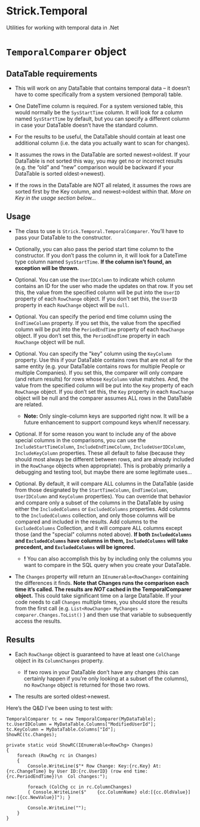 # Strick.Temporal
Utilities for working with temporal data in .Net

# ```TemporalComparer``` object
## DataTable requirements
* This will work on any DataTable that contains temporal data – it doesn’t have to come specifically from a system versioned (temporal) table.

* One DateTime column is required.  For a system versioned table, this would normally be the ```SysStartTime``` column.  It will look for a column named ```SysStartTime``` by default, but you can specify a different column in case your DataTable doesn’t have the standard column.

* For the results to be useful, the DataTable should contain at least one additional column (i.e. the data you actually want to scan for changes).

* It assumes the rows in the DataTable are sorted newest->oldest.  If your DataTable is not sorted this way, you may get no or incorrect results (e.g. the “old” and “new” comparison would be backward if your DataTable is sorted oldest->newest).

* If the rows in the DataTable are NOT all related, it assumes the rows are sorted first by the Key column, and newest->oldest within that.  *More on Key in the usage section below…*

## Usage
* The class to use is ```Strick.Temporal.TemporalComparer```.  You’ll have to pass your DataTable to the constructor.

* Optionally, you can also pass the period start time column to the constructor.  If you don’t pass the column in, it will look for a DateTime type column named ```SysStartTime```.  **If the column isn’t found, an exception will be thrown.**

* Optional.  You can use the ```UserIDColumn``` to indicate which column contains an ID for the user who made the updates on that row.  If you set this, the value from the specified column will be put into the ```UserID``` property of each ```RowChange``` object.  If you don’t set this, the ```UserID``` property in each ```RowChange``` object will be ```null```.

* Optional.  You can specify the period end time column using the ```EndTimeColumn``` property. If you set this, the value from the specified column will be put into the ```PeriodEndTime``` property of each ```RowChange``` object.  If you don’t set this, the ```PeriodEndTime``` property in each ```RowChange``` object will be null.

* Optional.  You can specify the "key" column using the ```KeyColumn``` property.  Use this if your DataTable contains rows that are not all for the same entity (e.g. your DataTable contains rows for multiple People or multiple Companies).  If you set this, the comparer will only compare (and return results) for rows whose ```KeyColumn``` value matches.  And, the value from the specified column will be put into the ```Key``` property of each ```RowChange``` object.  If you don’t set this, the ```Key``` property in each ```RowChange``` object will be null and the comparer assumes ALL rows in the DataTable are related.

	* **Note:** Only single-column keys are supported right now.  It will be a future enhancement to support compound keys when/if necessary.

* Optional.  If for some reason you want to include any of the above special columns in the comparisons, you can use the ```IncludeStartTimeColumn```, ```IncludeEndTimeColumn```, ```IncludeUserIDColumn```, ```IncludeKeyColumn``` properties.  These all default to false (because they should most always be different between rows, and are already included in the ```RowChange``` objects when appropriate).  This is probably primarily a debugging and testing tool, but maybe there are some legitimate uses…

* Optional.  By default, it will compare ALL columns in the DataTable (aside from those designated by the ```StartTimeColumn```, ```EndTimeColumn```, ```UserIDColumn``` and ```KeyColumn``` properties).  You can override that behavior and compare only a subset of the columns in the DataTable by using either the ```IncludedColumns``` or ```ExcludedColumns``` properties.  Add columns to the ```IncludedColumns``` collection, and only those columns will be compared and included in the results.  Add columns to the ```ExcludedColumns``` Collection, and it will compare ALL columns except those (and the "special" columns noted above).  **If both ```IncludedColumns``` and ```ExcludedColumns``` have columns in them, ```IncludedColumns``` will take precedent, and ```ExcludedColumns``` will be ignored.**

	* **!** You can also accomplish this by by including only the columns you want to compare in the SQL query when you create your DataTable.

* The ```Changes``` property will return an ```IEnumerable<RowChange>``` containing the differences it finds.  **Note that Changes runs the comparison each time it’s called.  The results are *NOT* cached in the TemporalComparer object.**  This could take significant time on a large DataTable.  If your code needs to call ```Changes``` multiple times, you should store the results from the first call (e.g. ```List<RowChange> MyChanges = comparer.Changes.ToList()``` ) and then use that variable to subsequently access the results.

## Results

* Each ```RowChange``` object is guaranteed to have at least one ```ColChange``` object in its ```ColumnChanges``` property.

	* If two rows in your DataTable don’t have any changes (this can certainly happen if you’re only looking at a subset of the columns), no ```RowChange``` object is returned for those two rows.

* The results are sorted oldest->newest.
 
Here’s the Q&D I’ve been using to test with:
```
TemporalComparer tc = new TemporalComparer(MyDataTable);
tc.UserIDColumn = MyDataTable.Columns["ModifiedUserId"];
tc.KeyColumn = MyDataTable.Columns["Id"];
ShowRC(tc.Changes);

private static void ShowRC(IEnumerable<RowChg> Changes)
{
	foreach (RowChg rc in Changes)
	{
		Console.WriteLine($"* Row Change: Key:{rc.Key} At:{rc.ChangeTime} by User ID:{rc.UserID} (row end time: {rc.PeriodEndTime})\n  Col changes:");

		foreach (ColChg cc in rc.ColumnChanges)
		{ Console.WriteLine($"    {cc.ColumnName} old:[{cc.OldValue}] new:[{cc.NewValue}]"); }

		Console.WriteLine("");
	}
}
```
